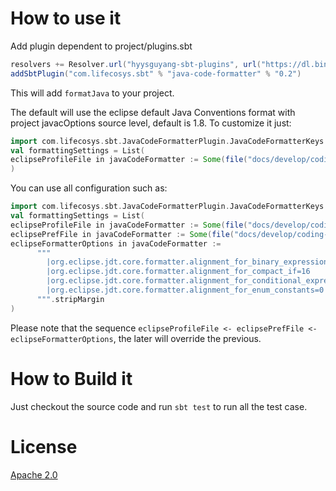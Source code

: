 # How to use it

Add plugin dependent to project/plugins.sbt

```scala
resolvers += Resolver.url("hyysguyang-sbt-plugins", url("https://dl.bintray.com/hyysguyang/sbt-plugins/"))(Resolver.ivyStylePatterns)
addSbtPlugin("com.lifecosys.sbt" % "java-code-formatter" % "0.2")

```

This will add `formatJava` to your project.

The default will use the eclipse default Java Conventions format with project javacOptions source level, default is 1.8.
To customize it just:

```scala
import com.lifecosys.sbt.JavaCodeFormatterPlugin.JavaCodeFormatterKeys._
val formattingSettings = List(
eclipseProfileFile in javaCodeFormatter := Some(file("docs/develop/coding-style/JavaConventions-variant.xml"))
)
```
You can use all configuration such as:


```scala
import com.lifecosys.sbt.JavaCodeFormatterPlugin.JavaCodeFormatterKeys._
val formattingSettings = List(
eclipseProfileFile in javaCodeFormatter := Some(file("docs/develop/coding-style/JavaConventions-variant.xml")),
eclipsePrefFile in javaCodeFormatter := Some(file("docs/develop/coding-style/JavaConventions-variant.xml")),
eclipseFormatterOptions in javaCodeFormatter :=
      """
        |org.eclipse.jdt.core.formatter.alignment_for_binary_expression=16
        |org.eclipse.jdt.core.formatter.alignment_for_compact_if=16
        |org.eclipse.jdt.core.formatter.alignment_for_conditional_expression=80
        |org.eclipse.jdt.core.formatter.alignment_for_enum_constants=0
      """.stripMargin
)

```

Please note that the sequence `eclipseProfileFile <- eclipsePrefFile <- eclipseFormatterOptions`, the later will override the previous.

# How to Build it

Just checkout the source code and run `sbt test` to run all the test case.

# License

[Apache 2.0](https://www.apache.ogirg/licenses/LICENSE-2.0.html)